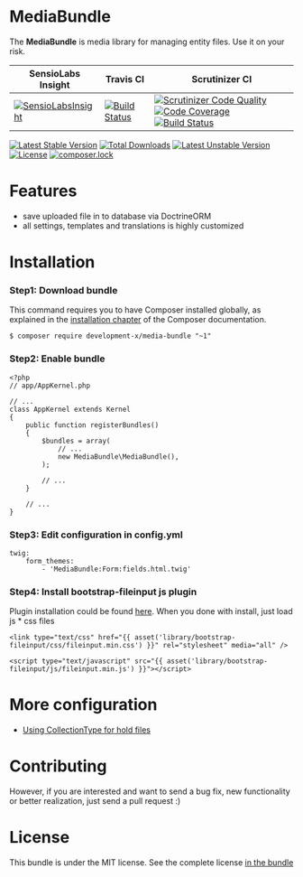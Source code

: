 MediaBundle
=============
The **MediaBundle** is media library for managing entity files. Use it on your risk.

| SensioLabs Insight | Travis CI | Scrutinizer CI|
| ------------------------|-------------|-----------------|
|[![SensioLabsInsight](https://insight.sensiolabs.com/projects/b7db0a5f-09a4-4c10-a01b-98dcbb37aa36/mini.png)](https://insight.sensiolabs.com/projects/b7db0a5f-09a4-4c10-a01b-98dcbb37aa36)|[![Build Status](https://travis-ci.org/development-x/MediaServiceProvider.svg?branch=master)](https://travis-ci.org/development-x/MediaServiceProvider)|[![Scrutinizer Code Quality](https://scrutinizer-ci.com/g/development-x/MediaBundle/badges/quality-score.png?b=master)](https://scrutinizer-ci.com/g/development-x/MediaBundle/?branch=master) [![Code Coverage](https://scrutinizer-ci.com/g/development-x/MediaBundle/badges/coverage.png?b=master)](https://scrutinizer-ci.com/g/development-x/MediaBundle/?branch=master) [![Build Status](https://scrutinizer-ci.com/g/development-x/MediaBundle/badges/build.png?b=master)](https://scrutinizer-ci.com/g/development-x/MediaBundle/build-status/master)

[![Latest Stable Version](https://poser.pugx.org/development-x/media-bundle/v/stable)](https://packagist.org/packages/development-x/media-bundle) [![Total Downloads](https://poser.pugx.org/development-x/media-bundle/downloads)](https://packagist.org/packages/development-x/media-bundle) [![Latest Unstable Version](https://poser.pugx.org/development-x/media-bundle/v/unstable)](https://packagist.org/packages/development-x/media-bundle) [![License](https://poser.pugx.org/development-x/media-bundle/license)](https://packagist.org/packages/development-x/media-bundle) [![composer.lock](https://poser.pugx.org/development-x/media-bundle/composerlock)](https://packagist.org/packages/development-x/media-bundle)

# Features
- save uploaded file in to database via DoctrineORM
- all settings, templates and translations is highly customized

# Installation

### Step1: Download bundle
This command requires you to have Composer installed globally, as explained
in the [installation chapter](https://getcomposer.org/doc/00-intro.md)
of the Composer documentation.

```console
$ composer require development-x/media-bundle "~1"
```

### Step2: Enable bundle

```
<?php
// app/AppKernel.php

// ...
class AppKernel extends Kernel
{
    public function registerBundles()
    {
        $bundles = array(
            // ...
            new MediaBundle\MediaBundle(),
        );

        // ...
    }

    // ...
}
```

### Step3: Edit configuration in config.yml
```
twig:
    form_themes:
        - 'MediaBundle:Form:fields.html.twig'
```

### Step4: Install bootstrap-fileinput js plugin
Plugin installation could be found [here](http://plugins.krajee.com/file-input#installation). When you done with install, just load js * css files
```
<link type="text/css" href="{{ asset('library/bootstrap-fileinput/css/fileinput.min.css') }}" rel="stylesheet" media="all" />
```
```
<script type="text/javascript" src="{{ asset('library/bootstrap-fileinput/js/fileinput.min.js') }}"></script>
```

# More configuration
- [Using CollectionType for hold files](doc/collection.md)

# Contributing
However, if you are interested and want to send a bug fix, new functionality or better realization, just send a pull request :)

# License
This bundle is under the MIT license. See the complete license [in the bundle](LICENSE)
